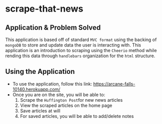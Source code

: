 # scrape-that-news

## Application & Problem Solved
This application is based off of standard `MVC format` using the backing of `mongoDB` to store and update data the user is interacting with. This application is an introduction to scraping using the `Cheerio` method while rending this data through `handlebars` organization for the `html` structure.

## Using the Application
* To use the application, follow this link: https://arcane-falls-10140.herokuapp.com/
* Once you are on the site, you will be able to:
  1. Scrape the `Huffington Post`for new news articles
  2. View the scraped articles on the home page
  3. Save articles at will
    1. For saved articles, you will be able to add/delete notes
